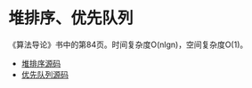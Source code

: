 # 堆排序、优先队列

《算法导论》书中的第84页。时间复杂度O(nlgn)，空间复杂度O(1)。

- [堆排序源码](https://gitee.com/chenxiaosonggitee/blog/blob/master/courses/algorithm/src/sort/heap-sort.c)
- [优先队列源码](https://gitee.com/chenxiaosonggitee/blog/blob/master/courses/algorithm/src/sort/priority_queue.c)

